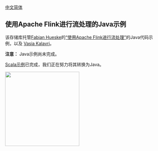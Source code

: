 [中文简体](https://github.com/FontTian/examples-java/blob/master/README_zh_CN.md)

## 使用Apache Flink进行流处理的Java示例

该存储库托管[Fabian Hueske](https://twitter.com/fhueske)的[“使用Apache Flink进行流处理”](http://shop.oreilly.com/product/0636920057321.do)的Java代码示例，以及 [Vasia Kalavri](https://twitter.com/vkalavri)。

**注意：** Java示例尚未完成。

[Scala示例](https://github.com/streaming-with-flink/examples-scala)已完成，我们正在努力将其转换为Java。

<a href="http://shop.oreilly.com/product/0636920057321.do">
  <img width="240" src="https://covers.oreillystatic.com/images/0636920057321/cat.gif">
</a>